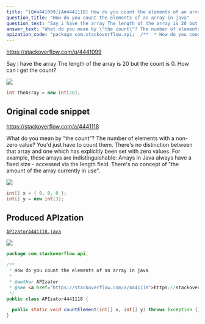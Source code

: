 ```yaml
---
title: "[Q#4441099][A#4441118] How do you count the elements of an array in java"
question_title: "How do you count the elements of an array in java"
question_text: "Say i have the array The length of the array is 20 but the count is 0. How can i get the count?"
answer_text: "What do you mean by \"the count\"? The number of elements with a non-zero value? You'd just have to count them. There's no distinction between that array and one which has explicitly been set with zero values. For example, these arrays are indistinguishable: Arrays in Java always have a fixed size - accessed via the length field. There's no concept of \"the amount of the array currently in use\"."
apization_code: "package com.stackoverflow.api;  /**  * How do you count the elements of an array in java  *  * @author APIzator  * @see <a href=\"https://stackoverflow.com/a/4441118\">https://stackoverflow.com/a/4441118</a>  */ public class APIzator4441118 {    public static void countElement(int[] x, int[] y) throws Exception {} }"
---
```


https://stackoverflow.com/q/4441099

Say i have the array
The length of the array is 20 but the count is 0. How can i get the count?


<div class="code-logo"><img src="/stackoverflow.png" /></div>

```java
int theArray = new int[20];
```


## Original code snippet

https://stackoverflow.com/a/4441118

What do you mean by &quot;the count&quot;? The number of elements with a non-zero value? You&#x27;d just have to count them.
There&#x27;s no distinction between that array and one which has explicitly been set with zero values. For example, these arrays are indistinguishable:
Arrays in Java always have a fixed size - accessed via the length field. There&#x27;s no concept of &quot;the amount of the array currently in use&quot;.

<div class="code-logo"><img src="/stackoverflow.png" /></div>

```java
int[] x = { 0, 0, 0 };
int[] y = new int[3];
```

## Produced APIzation

[`APIzator4441118.java`](https://github.com/pasqualesalza/apization/raw/main/data/search/APIzator4441118.java)

<div class="code-logo"><img src="/apizator.png" /></div>

```java
package com.stackoverflow.api;

/**
 * How do you count the elements of an array in java
 *
 * @author APIzator
 * @see <a href="https://stackoverflow.com/a/4441118">https://stackoverflow.com/a/4441118</a>
 */
public class APIzator4441118 {

  public static void countElement(int[] x, int[] y) throws Exception {}
}

```